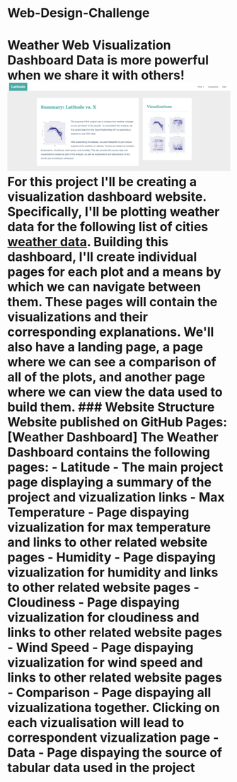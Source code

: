 # Web-Design-Challenge
# Weather Web Visualization Dashboard  Data is more powerful when we share it with others!  ![Landing Page](Images/landingResize.png)   For this project I'll be creating a visualization dashboard website. Specifically, I'll be plotting weather data for the following list of cities [weather data](Resources/cities.csv).  Building this dashboard, I'll create individual pages for each plot and a means by which we can navigate between them. These pages will contain the visualizations and their corresponding explanations. We'll also have a landing page, a page where we can see a comparison of all of the plots, and another page where we can view the data used to build them.   ### Website Structure  Website published on GitHub Pages: [Weather Dashboard]  The Weather Dashboard contains the following pages: - Latitude     - The main project page displaying a summary of the project and vizualization links - Max Temperature     - Page dispaying vizualization for max temperature and links to other related website pages - Humidity     - Page dispaying vizualization for humidity and links to other related website pages - Cloudiness     - Page dispaying vizualization for cloudiness and links to other related website pages - Wind Speed     - Page dispaying vizualization for wind speed and links to other related website pages - Comparison     - Page dispaying all vizualizationa together. Clicking on each vizualisation will lead to correspondent vizualization page - Data     - Page dispaying the source of tabular data used in the project
